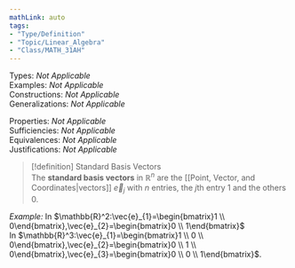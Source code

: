 ```yaml
---  
mathLink: auto  
tags:  
- "Type/Definition"  
- "Topic/Linear_Algebra"  
- "Class/MATH_31AH"  
---  
```

Types: <i>Not Applicable</i>  
Examples: <i>Not Applicable</i>  
Constructions: <i>Not Applicable</i>  
Generalizations: <i>Not Applicable</i>  
  
Properties: <i>Not Applicable</i>  
Sufficiencies: <i>Not Applicable</i>  
Equivalences: <i>Not Applicable</i>  
Justifications: <i>Not Applicable</i>  
  
> [!definition] Standard Basis Vectors  
> The **standard basis vectors** in $\mathbb{R}^n$ are the [[Point, Vector, and Coordinates|vectors]] $\vec{e}_{j}$ with $n$ entries, the $j$th entry 1 and the others 0.  
  
*Example:* In $\mathbb{R}^2:\vec{e}_{1}=\begin{bmatrix}1 \\ 0\end{bmatrix},\vec{e}_{2}=\begin{bmatrix}0 \\ 1\end{bmatrix}$  
In $\mathbb{R}^3:\vec{e}_{1}=\begin{bmatrix}1 \\ 0 \\ 0\end{bmatrix},\vec{e}_{2}=\begin{bmatrix}0 \\ 1 \\ 0\end{bmatrix},\vec{e}_{3}=\begin{bmatrix}0 \\ 0 \\ 1\end{bmatrix}$.  
